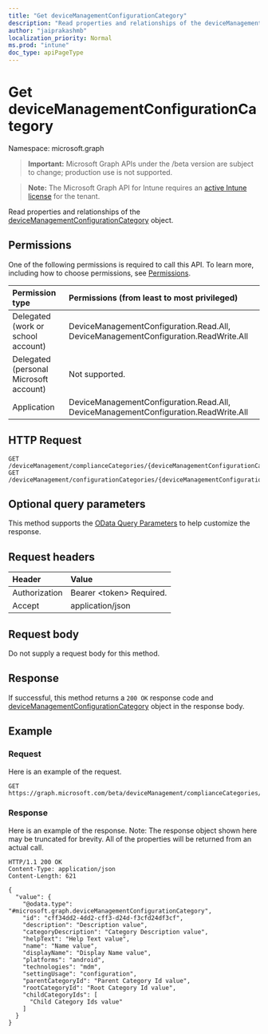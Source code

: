 ```yaml
---
title: "Get deviceManagementConfigurationCategory"
description: "Read properties and relationships of the deviceManagementConfigurationCategory object."
author: "jaiprakashmb"
localization_priority: Normal
ms.prod: "intune"
doc_type: apiPageType
---
```


# Get deviceManagementConfigurationCategory

Namespace: microsoft.graph

> **Important:** Microsoft Graph APIs under the /beta version are subject to change; production use is not supported.

> **Note:** The Microsoft Graph API for Intune requires an [active Intune license](https://go.microsoft.com/fwlink/?linkid=839381) for the tenant.

Read properties and relationships of the [deviceManagementConfigurationCategory](../resources/intune-deviceconfigv2-devicemanagementconfigurationcategory.md) object.

## Permissions
One of the following permissions is required to call this API. To learn more, including how to choose permissions, see [Permissions](/graph/permissions-reference).

<!-- { "blockType": "ignored"  } // Note: Removing this line will cause the permissions autogeneration tool to overwrite the table. -->
|Permission type|Permissions (from least to most privileged)|
|:---|:---|
|Delegated (work or school account)|DeviceManagementConfiguration.Read.All, DeviceManagementConfiguration.ReadWrite.All|
|Delegated (personal Microsoft account)|Not supported.|
|Application|DeviceManagementConfiguration.Read.All, DeviceManagementConfiguration.ReadWrite.All|

## HTTP Request
<!-- {
  "blockType": "ignored"
}
-->
``` http
GET /deviceManagement/complianceCategories/{deviceManagementConfigurationCategoryId}
GET /deviceManagement/configurationCategories/{deviceManagementConfigurationCategoryId}
```

## Optional query parameters
This method supports the [OData Query Parameters](/graph/query-parameters) to help customize the response.

## Request headers
|Header|Value|
|:---|:---|
|Authorization|Bearer &lt;token&gt; Required.|
|Accept|application/json|

## Request body
Do not supply a request body for this method.

## Response
If successful, this method returns a `200 OK` response code and [deviceManagementConfigurationCategory](../resources/intune-deviceconfigv2-devicemanagementconfigurationcategory.md) object in the response body.

## Example

### Request
Here is an example of the request.
``` http
GET https://graph.microsoft.com/beta/deviceManagement/complianceCategories/{deviceManagementConfigurationCategoryId}
```

### Response
Here is an example of the response. Note: The response object shown here may be truncated for brevity. All of the properties will be returned from an actual call.
``` http
HTTP/1.1 200 OK
Content-Type: application/json
Content-Length: 621

{
  "value": {
    "@odata.type": "#microsoft.graph.deviceManagementConfigurationCategory",
    "id": "cff34dd2-4dd2-cff3-d24d-f3cfd24df3cf",
    "description": "Description value",
    "categoryDescription": "Category Description value",
    "helpText": "Help Text value",
    "name": "Name value",
    "displayName": "Display Name value",
    "platforms": "android",
    "technologies": "mdm",
    "settingUsage": "configuration",
    "parentCategoryId": "Parent Category Id value",
    "rootCategoryId": "Root Category Id value",
    "childCategoryIds": [
      "Child Category Ids value"
    ]
  }
}
```
